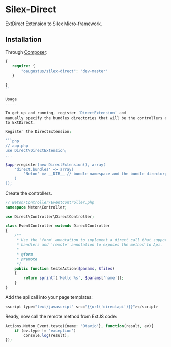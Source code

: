 Silex-Direct
============

ExtDirect Extension to Silex Micro-framework.

Installation
------------
 
Through [Composer](http://getcomposer.org):

```php
{
   require: {
       "oaugustus/silex-direct": "dev-master"
   }
        
}
``

Usage
-----

To get up and running, register `DirectExtension` and
manually specify the bundles directories that will be the controllers exposed
to ExtDirect.

Register the DirectExtension;

```php
// app.php
use Direct\DirectExtension;
... 

$app->register(new DirectExtension(), array(    
    'direct.bundles' => array(
        'Neton' => __DIR__ // bundle namespace and the bundle directory location
    )
));
```


Create the controllers.

```php
// Neton/Controller/EventController.php
namespace Neton\Controller;

use Direct\Controller\DirectController;

class EventController extends DirectController
{
    /**
     * Use the 'form' annotation to implement a direct call that supports form
     * handlers and 'remote' annotation to exposes the method to Api.
     * 
     * @form
     * @remote
     */
    public function testeAction($params, $files)
    {        
        return sprintf('Hello %s', $params['name']);
    }
}
```

Add the api call into your page templates:

```php
<script type="text/javascript" src="{{url('directapi')}}"></script>
```

Ready, now call the remote method from ExtJS code:

```php
Actions.Neton_Event.teste({name: 'Otavio'}, function(result, ev){
    if (ev.type != 'exception')
        console.log(result);
});
```


